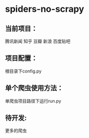 # spiders-no-scrapy

## **当前项目：**
腾讯新闻 知乎 豆瓣 新浪 百度贴吧

## **项目配置：**
根目录下config.py

## **单个爬虫使用方法：**
单爬虫项目路径下运行run.py

## **待开发:**
更多的爬虫